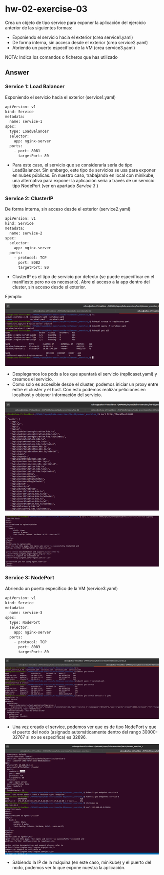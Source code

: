 # hw-02-exercise-03

Crea un objeto de tipo service para exponer la aplicación del ejercicio anterior de las siguientes formas:

- Exponiendo el servicio hacia el exterior (crea service1.yaml)
- De forma interna, sin acceso desde el exterior (crea service2.yaml)
- Abriendo un puerto especifico de la VM (crea service3.yaml)

NOTA: Indica los comandos o ficheros que has utilizado

## Answer

### Service 1: Load Balancer

Exponiendo el servicio hacia el exterior (service1.yaml)
~~~~
apiVersion: v1
kind: Service
metadata:
  name: service-1
spec:
  type: LoadBalancer
  selector:
    app: nginx-server
  ports:
    - port: 8081
      targetPort: 80
~~~~
- Para este caso, el servicio que se consideraría sería de tipo LoadBalancer. Sin embargo, este tipo de servicios se usa para exponer en nubes públicas. En nuestro caso, trabajando en local con minikube, una alternativa para exponer la aplicación sería a través de un servicio tipo NodePort (ver en apartado _Service 3_
)


### Service 2: ClusterIP

De forma interna, sin acceso desde el exterior (service2.yaml)
~~~~
apiVersion: v1
kind: Service
metadata:
  name: service-2
spec:
  selector:
    app: nginx-server
  ports:
    - protocol: TCP
      port: 8082
      targetPort: 80
~~~~
- ClusterIP es el tipo de servicio por defecto (se puede especificar en el manifiesto pero no es necesario). Abre el acceso a la app dentro del cluster, sin acceso desde el exterior.

Ejemplo:

![image](./images/screenshot_1.png)

- Desplegamos los pods a los que apuntará el servicio (replicaset.yaml) y creamos el servicio.
- Como solo es accesible desde el cluster, podemos iniciar un proxy entre entre el cluster y el host. Con esto podemos realizar peticiones en localhost y obtener información del servicio.

![image](./images/screenshot_2.png)



![image](./images/screenshot_3.png)

### Service 3: NodePort

Abriendo un puerto especifico de la VM (service3.yaml)
~~~~
apiVersion: v1
kind: Service
metadata:
  name: service-3
spec:
  type: NodePort
  selector:
    app: nginx-server
  ports:
    - protocol: TCP
      port: 8083
      targetPort: 80
~~~~

![image](./images/screenshot_4.png)
- Una vez creado el service, podemos ver que es de tipo NodePort y que el puerto del nodo (asignado automáticamente dentro del rango 30000-32767 si no se especifica) es 32696.

![image](./images/screenshot_5.png)
- Sabiendo la IP de la máquina (en este caso, minikube) y el puerto del nodo, podemos ver lo que expone nuestra la aplicación. 




  